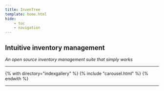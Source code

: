 ```yaml
---
title: InvenTree
template: home.html
hide:
    - toc
    - navigation
---
```


## Intuitive inventory management

*An open source inventory management suite that simply works*

--------------

{% with directory="indexgallery" %}
{% include "carousel.html" %}
{% endwith %}

--------------
